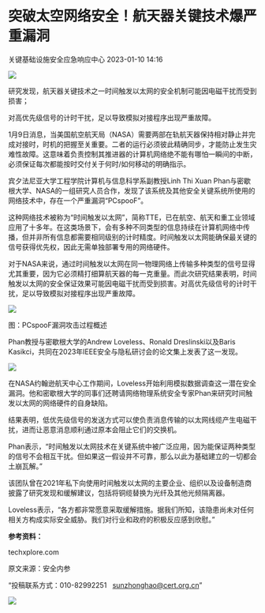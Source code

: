#  突破太空网络安全！航天器关键技术爆严重漏洞   
 关键基础设施安全应急响应中心   2023-01-10 14:16  
  
![](https://mmbiz.qpic.cn/sz_mmbiz_jpg/iaz5iaQYxGogsc98LT82picbQJk7l2EWbO8WJsXghcAFk99RAsqrY1T74eSUNiaSKJuPz2Z4xHH5BFBeowx6qiaFzng/640?wx_fmt=jpeg "")  
  
研究发现，航天器关键技术之一时间触发以太网的安全机制可能因电磁干扰而受到损害；  
  
对高优先级信号的计时干扰，足以导致模拟对接程序出现严重故障。  
  
1月9日消息，当美国航空航天局（NASA）需要两部在轨航天器保持相对静止并完成对接时，时机的把握至关重要。二者的运行必须彼此精确同步，才能防止发生灾难性故障。这意味着负责控制其推进器的计算机网络绝不能有哪怕一瞬间的中断，必须保证每次都能按时交付关于何时/如何移动的明确指示。  
  
宾夕法尼亚大学工程学院计算机与信息科学系副教授Linh Thi Xuan Phan与密歇根大学、NASA的一组研究人员合作，发现了该系统及其他安全关键系统所使用的网络技术中，存在一个严重漏洞“PCspooF”。  
  
这种网络技术被称为“时间触发以太网”，简称TTE，已在航空、航天和重工业领域应用了十多年。在这类场景下，会有多种不同类型的信息持续在计算机网络中传播，但并非所有信息都需要相同级别的计时精度。时间触发以太网能确保最关键的信号获得优先权，因此无需单独部署专用的网络硬件。  
  
对于NASA来说，通过时间触发以太网在同一物理网络上传输多种类型的信号显得尤其重要，因为它必须精打细算航天器的每一克重量。而此次研究结果表明，时间触发以太网的安全保证效果可能因电磁干扰而受到损害。对高优先级信号的计时干扰，足以导致模拟对接程序出现严重故障。  
  
![](https://mmbiz.qpic.cn/sz_mmbiz_png/FzZb53e8g7trvJgibmicXIFEmaUbjR4V9icldbwXbGI3pwb4AlgYsnJTV6mpyZQ47Ewlylq06fEibD0P7GnuB9Gw4g/640?wx_fmt=png&wxfrom=5&wx_lazy=1&wx_co=1 "")  
  
图：PCspooF漏洞攻击过程概述  
  
Phan教授与密歇根大学的Andrew Loveless、Ronald Dreslinski以及Baris Kasikci，共同在2023年IEEE安全与隐私研讨会的论文集上发表了这一发现。  
  
![](https://mmbiz.qpic.cn/sz_mmbiz_png/FzZb53e8g7trvJgibmicXIFEmaUbjR4V9icMuLpialcZTOmNluH2c36x57Z7WzIS1P49JsvdPEn4X0UH0MVKVwQ8Tw/640?wx_fmt=png&wxfrom=5&wx_lazy=1&wx_co=1 "")  
  
在NASA约翰逊航天中心工作期间，Loveless开始利用模拟数据调查这一潜在安全漏洞。他和密歇根大学的同事们还聘请网络物理系统安全专家Phan来研究时间触发以太网的网络硬件的自身缺陷。  
  
结果表明，低优先级信号的发送方式可以使负责消息传输的以太网线缆产生电磁干扰，进而让恶意消息顺利通过原本会阻止它们的交换机。  
  
Phan表示，“时间触发以太网技术在关键系统中被广泛应用，因为能保证两种类型的信号不会相互干扰。但如果这一假设并不可靠，那么以此为基础建立的一切都会土崩瓦解。”  
  
该团队曾在2021年私下向使用时间触发以太网的主要企业、组织以及设备制造商披露了研究发现和缓解建议，包括将铜缆替换为光纤及其他光频隔离器。  
  
Loveless表示，“各方都非常愿意采取缓解措施。据我们所知，该隐患尚未对任何相关方构成实际安全威胁。我们对行业和政府的积极反应感到欣慰。”  
  
**参考资料：**  
  
techxplore.com  
  
  
  
原文来源：安全内参  
  
“投稿联系方式：010-82992251   sunzhonghao@cert.org.cn”  
  
![](https://mmbiz.qpic.cn/sz_mmbiz_jpg/iaz5iaQYxGogucKMiatGyfBHlfj74r3CyPxEBrV0oOOuHICibgHwtoIGayOIcmJCIsAn02z2yibtfQylib07asMqYAEw/640?wx_fmt=jpeg&wxfrom=5&wx_lazy=1&wx_co=1 "")  
  
  
